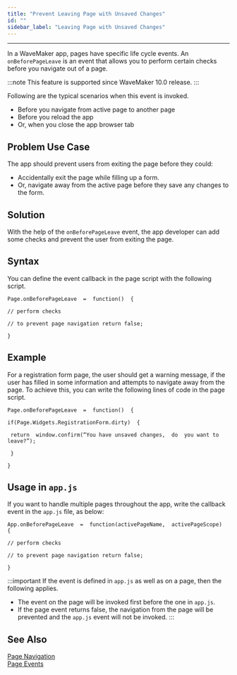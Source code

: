 ```yaml
---
title: "Prevent Leaving Page with Unsaved Changes"
id: ""
sidebar_label: "Leaving Page with Unsaved Changes"
---
```

---
In a WaveMaker app, pages have specific life cycle events. An `onBeforePageLeave` is an event that allows you to perform certain checks before you navigate out of a page. 

:::note
This feature is supported since WaveMaker 10.0 release.
:::

Following are the typical scenarios when this event is invoked.

- Before you navigate from active page to another page
- Before you reload the app
- Or, when you close the app browser tab

## Problem Use Case

The app should prevent users from exiting the page before they could:

- Accidentally exit the page while filling up a form.
- Or, navigate away from the active page before they save any changes to the form.

## Solution

With the help of the `onBeforePageLeave` event, the app developer can add some checks and prevent the user from exiting the page.

## Syntax

You can define the event callback in the page script with the following script.
```
Page.onBeforePageLeave  =  function()  {

// perform checks

// to prevent page navigation return false;

}
```

## Example

For a registration form page, the user should get a warning message, if the user has filled in some information and attempts to navigate away from the page. To achieve this, you can write the following lines of code in the page script.

```
Page.onBeforePageLeave  =  function()  {

if(Page.Widgets.RegistrationForm.dirty)  {

 return  window.confirm(“You have unsaved changes,  do  you want to  leave?”);

 }
 
}
```

## Usage in `app.js`

If you want to handle multiple pages throughout the app, write the callback event in the `app.js` file, as below:

```
App.onBeforePageLeave  =  function(activePageName,  activePageScope)  {

// perform checks

// to prevent page navigation return false;

}
```


:::important
If the event is defined in `app.js` as well as on a page, then the following applies.

- The event on the page will be invoked first before the one in `app.js`.
- If the page event returns false, the navigation from the page will be prevented and the `app.js` event will not be invoked.
:::

## See Also

[Page Navigation](/learn/app-development/ui-design/page-concepts/page-navigation)  
[Page Events](/learn/app-development/ui-design/page-concepts/page-events)  